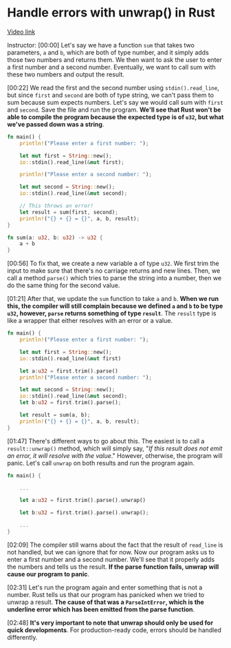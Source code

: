 # Handle errors with unwrap() in Rust

[Video link](https://www.egghead.io/lessons/rust-handle-errors-with-unwrap-in-rust)

Instructor: [00:00] Let's say we have a function `sum` that takes two parameters, `a` and `b`, which are both of type number, and it simply adds those two numbers and returns them. We then want to ask the user to enter a first number and a second number. Eventually, we want to call sum with these two numbers and output the result.

[00:22] We read the first and the second number using `stdin().read_line`, but since `first` and `second` are both of type string, we can't pass them to sum because sum expects numbers. Let's say we would call sum with `first` and `second`. Save the file and run the program. **We'll see that Rust won't be able to compile the program because the expected type is of `u32`, but what we've passed down was a string**.

```rust
fn main() {
    println!("Please enter a first number: ");

    let mut first = String::new();
    io::stdin().read_line(&mut first);

    println!("Please enter a second number: ");

    let mut second = String::new();
    io::stdin().read_line(&mut second);

    // This throws an error!
    let result = sum(first, second);
    println!("{} + {} = {}", a, b, result);
}

fn sum(a: u32, b: u32) -> u32 {
    a + b
}
```

[00:56] To fix that, we create a new variable a of type `u32`. We first trim the input to make sure that there's no carriage returns and new lines. Then, we call a method `parse()` which tries to parse the string into a number, then we do the same thing for the second value.

[01:21] After that, we update the `sum` function to take `a` and `b`. **When we run this, the compiler will still complain because we defined `a` and `b` to be type `u32`, however, `parse` returns something of type `result`**. The `result` type is like a wrapper that either resolves with an error or a value.

```rust
fn main() {
    println!("Please enter a first number: ");

    let mut first = String::new();
    io::stdin().read_line(&mut first)

    let a:u32 = first.trim().parse()
    println!("Please enter a second number: ");

    let mut second = String::new();
    io::stdin().read_line(&mut second);
    let b:u32 = first.trim().parse();

    let result = sum(a, b);
    println!("{} + {} = {}", a, b, result);
}
```

[01:47] There's different ways to go about this. The easiest is to call a `result::unwrap()` method, which will simply say, "_If this result does not emit an error, it will resolve with the value_." However, otherwise, the program will panic. Let's call `unwrap` on both results and run the program again.

```rust
fn main() {

    ...

    let a:u32 = first.trim().parse().unwrap()

    let b:u32 = first.trim().parse().unwrap();

    ...
}
```

[02:09] The compiler still warns about the fact that the result of `read_line` is not handled, but we can ignore that for now. Now our program asks us to enter a first number and a second number. We'll see that it properly adds the numbers and tells us the result. **If the parse function fails, unwrap will cause our program to panic**.

[02:31] Let's run the program again and enter something that is not a number. Rust tells us that our program has panicked when we tried to unwrap a result. **The cause of that was a `ParseIntError`, which is the underline error which has been emitted from the parse function**.

[02:48] **It's very important to note that unwrap should only be used for quick developments**. For production-ready code, errors should be handled differently.
